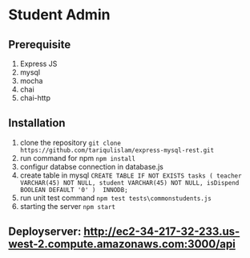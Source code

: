 # Student Admin

## Prerequisite
 1. Express JS
 2. mysql
 3. mocha
 4. chai
 5. chai-http

## Installation
 1. clone the repository ```git clone https://github.com/tariqulislam/express-mysql-rest.git```
 2. run command for npm ```npm install``` 
 3. configur databse connection in database.js
 4. create table in mysql ```CREATE TABLE IF NOT EXISTS tasks (
    teacher VARCHAR(45) NOT NULL,
    student VARCHAR(45) NOT NULL,
    isDispend BOOLEAN DEFAULT '0'
)  INNODB;```
 5. run unit test command  ```npm test tests\commonstudents.js```
 6. starting the server ```npm start```
 
## Deployserver: http://ec2-34-217-32-233.us-west-2.compute.amazonaws.com:3000/api


